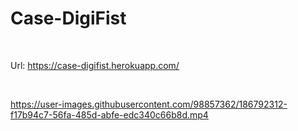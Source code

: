 # Case-DigiFist
<br>

Url: https://case-digifist.herokuapp.com/

<br>


https://user-images.githubusercontent.com/98857362/186792312-f17b94c7-56fa-485d-abfe-edc340c66b8d.mp4

